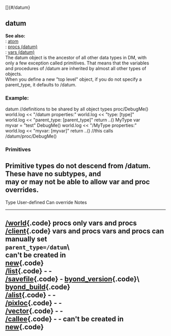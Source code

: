 []{#/datum}    
## datum    
**See also:**    
:   [atom](ref/atom)    
:   [procs (datum)](ref/datum/proc)    
:   [vars (datum)](ref/datum/var)    
The datum object is the ancestor of all other data types in DM, with    
only a few exception called primitives. That means that the variables    
and procedures of /datum are inherited by almost all other types of    
objects.    
When you define a new \"top level\" object, if you do not specify a    
parent_type, it defaults to /datum.    
### Example:    
datum //definitions to be shared by all object types proc/DebugMe()    
world.log \<\< \"/datum properties:\" world.log \<\< \"type: \[type\]\"    
world.log \<\< \"parent_type: \[parent_type\]\" return ..() MyType var    
myvar = \"test\" DebugMe() world.log \<\< \"/MyType properties:\"    
world.log \<\< \"myvar: \[myvar\]\" return ..() //this calls    
/datum/proc/DebugMe()    
### Primitives    
Primitive types do not descend from /datum. These have no subtypes, and    
may or may not be able to allow var and proc overrides.    
  -------------------------------------------------------------------------------------------------------------------------------------    
  Type                             User-defined      Can override                                            Notes    
  -------------------------------- ----------------- ------------------------------------------------------- --------------------------    
  [/world](ref/world){.code}         procs only        vars and procs                                              
  [/client](ref/client){.code}       vars and procs    vars and procs                                          can manually set    
                                                                                                             `parent_type=/datum`\    
                                                                                                             can\'t be created in    
                                                                                                             [new](ref/proc/new){.code}    
  [/list](ref/list){.code}           \-                \-                                                          
  [/savefile](ref/savefile){.code}   \-                [byond_version](ref/savefile/var/byond_version){.code}\       
                                                     [byond_build](ref/savefile/var/byond_build){.code}            
  [/alist](ref/alist){.code}         \-                \-                                                          
  [/pixloc](ref/pixloc){.code}       \-                \-                                                          
  [/vector](ref/vector){.code}       \-                \-                                                          
  [/callee](ref/pixloc){.code}       \-                \-                                                      can\'t be created in    
                                                                                                             [new](ref/proc/new){.code}    
  -------------------------------------------------------------------------------------------------------------------------------------  